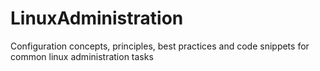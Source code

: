 # LinuxAdministration
Configuration concepts, principles, best practices and code snippets for common linux administration tasks
